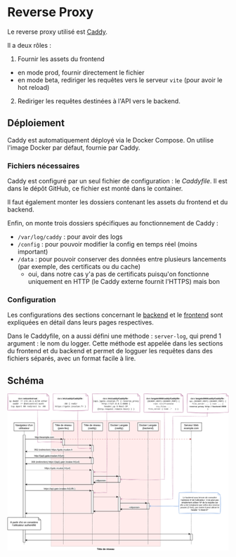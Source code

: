 # Reverse Proxy

Le reverse proxy utilisé est [Caddy](https://caddyserver.com/).

Il a deux rôles :
1. Fournir les assets du frontend
  - en mode prod, fournir directement le fichier
  - en mode beta, rediriger les requêtes vers le serveur `vite` (pour avoir le hot reload)
2. Rediriger les requêtes destinées à l'API vers le backend.

## Déploiement

Caddy est automatiquement déployé via le Docker Compose. On utilise l'image Docker par défaut, fournie par Caddy.

### Fichiers nécessaires

Caddy est configuré par un seul fichier de configuration : le _Caddyfile_. Il est dans le dépôt GitHub, ce fichier est monté dans le container.

Il faut également monter les dossiers contenant les assets du frontend et du backend.

Enfin, on monte trois dossiers spécifiques au fonctionnement de Caddy :
- `/var/log/caddy` : pour avoir des logs
- `/config` : pour pouvoir modifier la config en temps réel (moins important)
- `/data` : pour pouvoir conserver des données entre plusieurs lancements (par exemple, des certificats ou du cache)
  - oui, dans notre cas y'a pas de certificats puisqu'on fonctionne uniquement en HTTP (le Caddy externe fournit l'HTTPS) mais bon

### Configuration
Les configurations des sections concernant le [backend](./backend.md) et le [frontend](./frontend.md) sont expliquées en détail dans leurs pages respectives.

Dans le Caddyfile, on a aussi défini une méthode : `server-log`, qui prend 1 argument : le nom du logger. Cette méthode est appelée dans les sections du frontend et du backend et permet de logguer les requêtes dans des fichiers séparés, avec un format facile à lire.

## Schéma
![schéma des proxies](proxies.png)